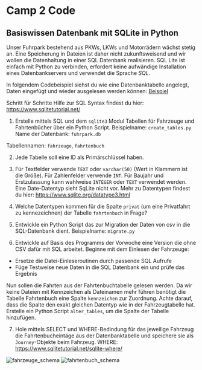 # Camp 2 Code

## Basiswissen Datenbank mit SQLite in Python

Unser Fuhrpark bestehend aus PKWs, LKWs und Motorrädern wächst stetig an. Eine Speicherung in Dateien ist daher nicht zukunftsweisend und wir wollen die Datenhaltung in einer SQL Datenbank realisieren.
SQL Lite ist einfach mit Python zu verbinden, erfordert keine aufwändige Installation eines Datenbankservers und verwendet die Sprache *SQL*.

In folgendem Codebeispiel siehst du wie eine Datenbanktabelle angelegt, Daten eingefügt und wieder ausgelesen werden können:
[Beispiel](https://github.com/bellmann-engineering/python-basic-to-advanced/blob/21edcafdc181695e835cd25586976177535b4b03/database_basics/database_example.py)


Schritt für Schritte Hilfe zur SQL Syntax findest du hier: https://www.sqlitetutorial.net/


1. Erstelle mittels SQL und dem ``sqlite3`` Modul Tabellen für Fahrzeuge und Fahrtenbücher über ein Python Script. Beispielname: ``create_tables.py``
Name der Datenbank: ``fuhrpark.db``

Tabellennamen: ``fahrzeuge``, ``fahrtenbuch``

2. Jede Tabelle soll eine ID als Primärschlüssel haben. 
3. Für Textfelder verwende ``TEXT`` oder ``varchar(50)`` (Wert in Klammern ist die Größe). Für Zahlenfelder verwende ``INT``. 
Für Baujahr und Erstzulassung kann wahlweise ``INTEGER`` oder ``TEXT`` verwendet werden. Eine Date-Datentyp sieht SqLite nicht vor. Mehr zu Datentypen findest du hier:
https://www.sqlite.org/datatype3.html

4. Welche Datentypen kommen für die Spalte ``privat`` (um eine Privatfahrt zu kennezeichnen) der Tabelle ``fahrtenbuch`` in Frage?

5. Entwickle ein Python Script das zur Migration der Daten von csv in die SQL-Datenbank dient. Beispielname: ``migrate.py``
6. Entwickle auf Basis des Programms der Vorwoche eine Version die ohne CSV dafür mit SQL arbeitet.
 Beginne mit dem Einlesen der Fahrzeuge:
 - Ersetze die Datei-Einleseroutinen durch passende SQL Aufrufe
 - Füge Testweise neue Daten in die SQL Datenbank ein und prüfe das Ergebnis
 
 Nun sollen die Fahrten aus der Fahrtenbuchtabelle gelesen werden. Da wir keine Dateien mit Kennzeichen als Dateinamen mehr führen benötigt die Tabelle Fahrtenbuch eine Spalte ``kennzeichen`` zur Zuordnung. Achte darauf, dass die Spalte den exakt gleichen Datentyp wie in der Fahrzeugtabelle hat.
 Erstelle ein Python Script ``alter_tables``, um die Spalte der Tabelle hinzufügen.
 
7. Hole mittels SELECT und WHERE-Bedindung für das jeweilige Fahrzeug die Fahrtenbucheintäge aus der Datenbanktabelle und speichere sie als ``Journey``-Objekte beim Fahrzeug.
 WHERE: https://www.sqlitetutorial.net/sqlite-where/
 
 
![fahrzeuge_schema](https://github.com/bellmann-engineering/python-basic-to-advanced/blob/96e5d90c5eadaf6dfb9a5f80458d6493c9a51659/database_basics/fahrzeuge_table.PNG) ![fahrtenbuch_schema](https://github.com/bellmann-engineering/python-basic-to-advanced/blob/96e5d90c5eadaf6dfb9a5f80458d6493c9a51659/database_basics/fahrenbuch_table.PNG)

 
